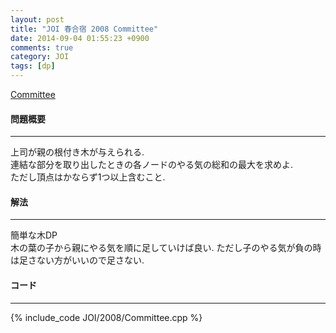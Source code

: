 ```yaml
---
layout: post
title: "JOI 春合宿 2008 Committee"
date: 2014-09-04 01:55:23 +0900
comments: true
category: JOI
tags: [dp]
---
```


[Committee](http://joisc2008.contest.atcoder.jp/tasks/joisc2008_committee)

#### 問題概要

****

上司が親の根付き木が与えられる.  
連結な部分を取り出したときの各ノードのやる気の総和の最大を求めよ.  
ただし頂点はかならず1つ以上含むこと.

#### 解法

****

簡単な木DP  
木の葉の子から親にやる気を順に足していけば良い. ただし子のやる気が負の時は足さない方がいいので足さない.  


#### コード

****

{% include_code JOI/2008/Committee.cpp %}
